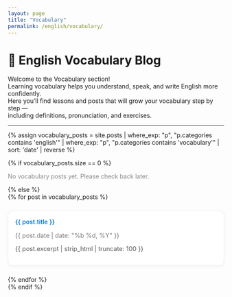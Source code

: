 ```yaml
---
layout: page
title: "Vocabulary"
permalink: /english/vocabulary/
---
```


# 📘 English Vocabulary Blog

Welcome to the Vocabulary section!  
Learning vocabulary helps you understand, speak, and write English more confidently.  
Here you’ll find lessons and posts that will grow your vocabulary step by step —  
including definitions, pronunciation, and exercises.

---

{% assign vocabulary_posts = site.posts 
  | where_exp: "p", "p.categories contains 'english'" 
  | where_exp: "p", "p.categories contains 'vocabulary'" 
  | sort: 'date' | reverse %}

{% if vocabulary_posts.size == 0 %}
<p style="color:#888;">No vocabulary posts yet. Please check back later.</p>
{% else %}
<div style="display:grid; grid-template-columns:repeat(auto-fit, minmax(280px,1fr)); gap:1.5rem;">
  {% for post in vocabulary_posts %}
  <div style="border:1px solid #eee; border-radius:10px; padding:1rem; background:#fff; box-shadow:0 2px 6px rgba(0,0,0,0.05);">
    <a href="{{ post.url | relative_url }}" style="text-decoration:none; font-weight:600; color:#0078D7;">
      {{ post.title }}
    </a>
    <p style="font-size:0.9rem; color:#777;">{{ post.date | date: "%b %d, %Y" }}</p>
    <p style="font-size:0.9rem; color:#555;">{{ post.excerpt | strip_html | truncate: 100 }}</p>
  </div>
  {% endfor %}
</div>
{% endif %}







